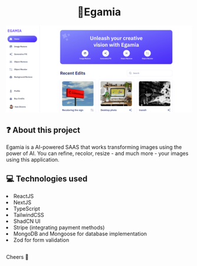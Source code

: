 <h1 align="center">🤖Egamia</h1>

![](https://github.com/kaiowsz/egamia/blob/main/public/egamia_front.png)

## :question: About this project

Egamia is a AI-powered SAAS that works transforming images using the power of AI. You can refine, recolor, resize - and much more - your images using this application.

## :computer: Technologies used

<li>ReactJS</li>
<li>NextJS</li>
<li>TypeScript</li>
<li>TailwindCSS</li>
<li>ShadCN UI</li>
<li>Stripe (integrating payment methods)</li>
<li>MongoDB and Mongoose for database implementation</li>
<li>Zod for form validation</li>

##

Cheers :clinking_glasses:

